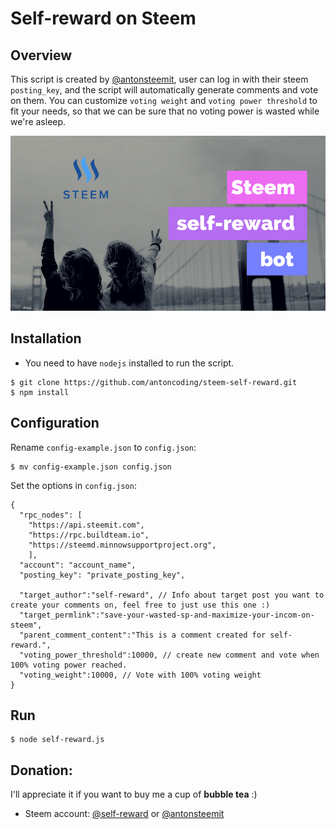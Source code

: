 # Self-reward on Steem

## Overview
This script is created by [@antonsteemit](https://steemit.com/@antonsteemit), user can log in with their steem `posting_key`, and the script will automatically generate comments and vote on them. You can customize `voting weight` and `voting power threshold` to fit your needs, so that we can be sure that no voting power is wasted while we're asleep.

![](cover.png)

## Installation
* You need to have `nodejs` installed to run the script.

```
$ git clone https://github.com/antoncoding/steem-self-reward.git
$ npm install
```

## Configuration
Rename `config-example.json` to `config.json`:
```
$ mv config-example.json config.json
```
Set the options in `config.json`:
```
{
  "rpc_nodes": [
    "https://api.steemit.com",
    "https://rpc.buildteam.io",
    "https://steemd.minnowsupportproject.org",
    ],
  "account": "account_name",
  "posting_key": "private_posting_key",

  "target_author":"self-reward", // Info about target post you want to create your comments on, feel free to just use this one :)
  "target_permlink":"save-your-wasted-sp-and-maximize-your-incom-on-steem",
  "parent_comment_content":"This is a comment created for self-reward.",
  "voting_power_threshold":10000, // create new comment and vote when 100% voting power reached.
  "voting_weight":10000, // Vote with 100% voting weight
}

```

## Run
```
$ node self-reward.js
```

## Donation:
I'll appreciate it if you want to buy me a cup of **bubble tea** :)
* Steem account: [@self-reward](https://steemit.com/@self-reward) or [@antonsteemit](https://steemit.com/@antonsteemit)
